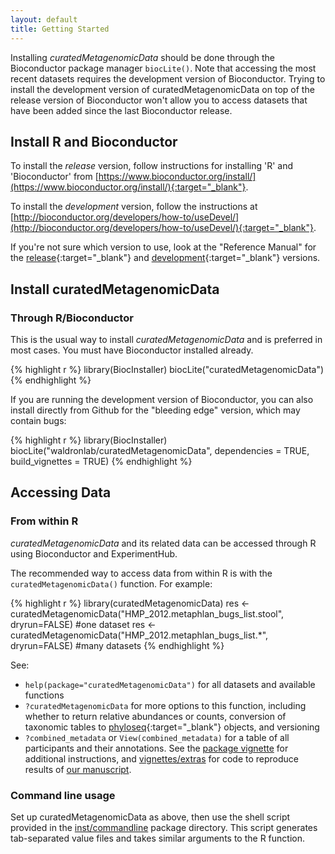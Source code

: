 ```yaml
---
layout: default
title: Getting Started
---
```

Installing *curatedMetagenomicData* should be done through the Bioconductor package manager `biocLite()`. Note that accessing the most recent datasets requires the development version of Bioconductor. Trying to install the development version of curatedMetagenomicData on top of the release version of Bioconductor won't allow you to access datasets that have been added since the last Bioconductor release.

## Install R and Bioconductor

To install the *release* version, follow instructions for installing 'R' and 'Bioconductor' from [https://www.bioconductor.org/install/](https://www.bioconductor.org/install/){:target="_blank"}. 

To install the *development* version, follow the instructions at [http://bioconductor.org/developers/how-to/useDevel/](http://bioconductor.org/developers/how-to/useDevel/){:target="_blank"}. 

If you're not sure which version to use, look at the "Reference Manual" for the [release](https://bioconductor.org/packages/curatedMetagenomicData/){:target="_blank"} and [development](https://bioconductor.org/packages/devel/data/experiment/html/curatedMetagenomicData.html){:target="_blank"} versions. 

## Install curatedMetagenomicData

### Through R/Bioconductor

This is the usual way to install *curatedMetagenomicData* and is preferred in most cases. You must have Bioconductor installed already.

{% highlight r %}
library(BiocInstaller)
biocLite("curatedMetagenomicData")
{% endhighlight %}

If you are running the development version of Bioconductor, you can also install directly from Github for the "bleeding edge" version, which may contain bugs:

{% highlight r %}
library(BiocInstaller)
biocLite("waldronlab/curatedMetagenomicData", dependencies = TRUE,
         build_vignettes = TRUE)
{% endhighlight %}

## Accessing Data

### From within R
*curatedMetagenomicData* and its related data can be accessed through R using Bioconductor and ExperimentHub. 

The recommended way to access data from within R is with the `curatedMetagenomicData()` function. For example:

{% highlight r %}
library(curatedMetagenomicData)
res <- curatedMetagenomicData("HMP_2012.metaphlan_bugs_list.stool", dryrun=FALSE) #one dataset
res <- curatedMetagenomicData("HMP_2012.metaphlan_bugs_list.*", dryrun=FALSE) #many datasets
{% endhighlight %}

See:

* `help(package="curatedMetagenomicData")` for all datasets and available functions
* `?curatedMetagenomicData` for more options to this function, including whether to return relative abundances or counts, conversion of taxonomic tables to [phyloseq](https://bioconductor.org/packages/phyloseq/){:target="_blank"} objects, and versioning
* `?combined_metadata` or `View(combined_metadata)` for a table of all participants and their annotations.
See the [package vignette](https://bioconductor.org/packages/devel/data/experiment/vignettes/curatedMetagenomicData/inst/doc/curatedMetagenomicData.html) for additional instructions, and [vignettes/extras](https://github.com/waldronlab/curatedMetagenomicData/tree/master/vignettes/extras) for code to reproduce results of [our manuscript](http://biorxiv.org/content/early/2017/06/21/103085).

### Command line usage

Set up curatedMetagenomicData as above, then use the shell script provided in the [inst/commandline](https://github.com/waldronlab/curatedMetagenomicData/tree/master/inst/commandline) package directory. This script generates tab-separated value files and takes similar arguments to the R function.
